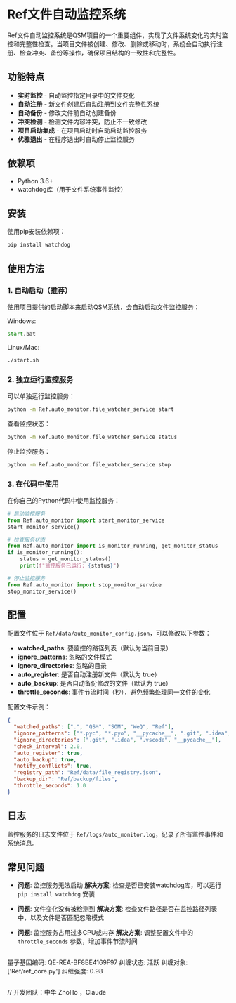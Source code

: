 # Ref文件自动监控系统

Ref文件自动监控系统是QSM项目的一个重要组件，实现了文件系统变化的实时监控和完整性检查。当项目文件被创建、修改、删除或移动时，系统会自动执行注册、检查冲突、备份等操作，确保项目结构的一致性和完整性。

## 功能特点

- **实时监控** - 自动监控指定目录中的文件变化
- **自动注册** - 新文件创建后自动注册到文件完整性系统
- **自动备份** - 修改文件前自动创建备份
- **冲突检测** - 检测文件内容冲突，防止不一致修改
- **项目启动集成** - 在项目启动时自动启动监控服务
- **优雅退出** - 在程序退出时自动停止监控服务

## 依赖项

- Python 3.6+
- watchdog库（用于文件系统事件监控）

## 安装

使用pip安装依赖项：

```bash
pip install watchdog
```

## 使用方法

### 1. 自动启动（推荐）

使用项目提供的启动脚本来启动QSM系统，会自动启动文件监控服务：

Windows:
```cmd
start.bat
```

Linux/Mac:
```bash
./start.sh
```

### 2. 独立运行监控服务

可以单独运行监控服务：

```bash
python -m Ref.auto_monitor.file_watcher_service start
```

查看监控状态：

```bash
python -m Ref.auto_monitor.file_watcher_service status
```

停止监控服务：

```bash
python -m Ref.auto_monitor.file_watcher_service stop
```

### 3. 在代码中使用

在你自己的Python代码中使用监控服务：

```python
# 启动监控服务
from Ref.auto_monitor import start_monitor_service
start_monitor_service()

# 检查服务状态
from Ref.auto_monitor import is_monitor_running, get_monitor_status
if is_monitor_running():
    status = get_monitor_status()
    print(f"监控服务已运行: {status}")

# 停止监控服务
from Ref.auto_monitor import stop_monitor_service
stop_monitor_service()
```

## 配置

配置文件位于 `Ref/data/auto_monitor_config.json`，可以修改以下参数：

- **watched_paths**: 要监控的路径列表（默认为当前目录）
- **ignore_patterns**: 忽略的文件模式
- **ignore_directories**: 忽略的目录
- **auto_register**: 是否自动注册新文件（默认为 true）
- **auto_backup**: 是否自动备份修改的文件（默认为 true）
- **throttle_seconds**: 事件节流时间（秒），避免频繁处理同一文件的变化

配置文件示例：

```json
{
  "watched_paths": [".", "QSM", "SOM", "WeQ", "Ref"],
  "ignore_patterns": ["*.pyc", "*.pyo", "__pycache__", ".git", ".idea", ".vscode", "*.log", "*.tmp", "*.bak"],
  "ignore_directories": [".git", ".idea", ".vscode", "__pycache__"],
  "check_interval": 2.0,
  "auto_register": true,
  "auto_backup": true,
  "notify_conflicts": true,
  "registry_path": "Ref/data/file_registry.json",
  "backup_dir": "Ref/backup/files",
  "throttle_seconds": 1.0
}
```

## 日志

监控服务的日志文件位于 `Ref/logs/auto_monitor.log`，记录了所有监控事件和系统消息。

## 常见问题

- **问题**: 监控服务无法启动
  **解决方案**: 检查是否已安装watchdog库，可以运行 `pip install watchdog` 安装

- **问题**: 文件变化没有被检测到
  **解决方案**: 检查文件路径是否在监控路径列表中，以及文件是否匹配忽略模式

- **问题**: 监控服务占用过多CPU或内存
  **解决方案**: 调整配置文件中的 `throttle_seconds` 参数，增加事件节流时间 

```

```
量子基因编码: QE-REA-BF8BE4169F97
纠缠状态: 活跃
纠缠对象: ['Ref/ref_core.py']
纠缠强度: 0.98
```
```

// 开发团队：中华 ZhoHo ，Claude 
